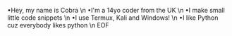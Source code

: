 •Hey, my name is Cobra \n
•I'm a 14yo coder from the UK \n
•I make small little code snippets \n
•I use Termux, Kali and Windows! \n
•I like Python cuz everybody likes python \n
EOF
